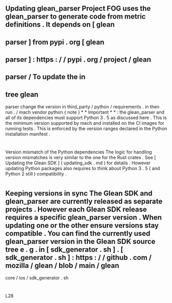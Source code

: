 #
Updating
glean_parser
Project
FOG
uses
the
glean_parser
to
generate
code
from
metric
definitions
.
It
depends
on
[
glean
-
parser
]
from
pypi
.
org
[
glean
-
parser
]
:
https
:
/
/
pypi
.
org
/
project
/
glean
-
parser
/
To
update
the
in
-
tree
glean
-
parser
change
the
version
in
third_party
/
python
/
requirements
.
in
then
run
.
/
mach
vendor
python
{
note
}
*
*
Important
*
*
:
the
glean_parser
and
all
of
its
dependencies
must
support
Python
3
.
5
as
discussed
here
.
This
is
the
minimum
version
supported
by
mach
and
installed
on
the
CI
images
for
running
tests
.
This
is
enforced
by
the
version
ranges
declared
in
the
Python
installation
manifest
.
#
#
Version
mismatch
of
the
Python
dependencies
The
logic
for
handling
version
mismatches
is
very
similar
to
the
one
for
the
Rust
crates
.
See
[
Updating
the
Glean
SDK
]
(
updating_sdk
.
md
)
for
details
.
However
updating
Python
packages
also
requires
to
think
about
Python
3
.
5
(
and
Python
2
still
)
compatibility
.
#
#
Keeping
versions
in
sync
The
Glean
SDK
and
glean_parser
are
currently
released
as
separate
projects
.
However
each
Glean
SDK
release
requires
a
specific
glean_parser
version
.
When
updating
one
or
the
other
ensure
versions
stay
compatible
.
You
can
find
the
currently
used
glean_parser
version
in
the
Glean
SDK
source
tree
e
.
g
.
in
[
sdk_generator
.
sh
]
.
[
sdk_generator
.
sh
]
:
https
:
/
/
github
.
com
/
mozilla
/
glean
/
blob
/
main
/
glean
-
core
/
ios
/
sdk_generator
.
sh
#
L28

